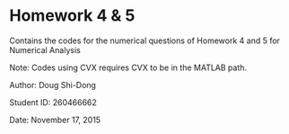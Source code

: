 # Homework 4 & 5

Contains the codes for the numerical questions of Homework 4 and 5 for Numerical Analysis

Note: Codes using CVX requires CVX to be in the MATLAB path.

Author: Doug Shi-Dong

Student ID: 260466662

Date: November 17, 2015
